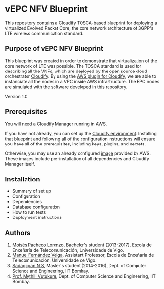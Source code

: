 # vEPC NFV Blueprint #

This repository contains a Cloudify TOSCA-based blueprint for deploying a virtualized Evolved Packet Core, the core network architecture of 3GPP's LTE wireless communication standard.


## Purpose of vEPC NFV Blueprint ##

This blueprint was created in order to demonstrate that virtualization of the core network of LTE was possible.
The TOSCA standard is used for describing all the VNFs, which are deployed by the open source cloud orchestrator [Cloudify](http://docs.getcloudify.org/4.0.0/intro/what-is-cloudify/).
By using the [AWS plugin for Cloudify](http://docs.getcloudify.org/4.0.0/plugins/aws/), we are able to instanciate all the nodes in a VPC inside AWS infrastructure.
The EPC nodes are simulated with the software developed in [this](https://github.com/networkedsystemsIITB/NFV_LTE_EPC) repository.

Version 1.0


## Prerequisites ##

You will need a Cloudify Manager running in AWS.

If you have not already, you can set up the [Cloudify environment](https://github.com/cloudify-examples/cloudify-environment-setup).
Installing that blueprint and following all of the configuration instructions will ensure you have all of the prerequisites, including keys, plugins, and secrets.

Otherwise, you may use an already configured [image](http://docs.getcloudify.org/4.0.0/installation/bootstrapping/#option-1-installing-a-cloudify-manager-image) provided by AWS.
These images include pre-installation of all dependencies and Cloudify Manager itself.


## Installation ##

* Summary of set up
* Configuration
* Dependencies
* Database configuration
* How to run tests
* Deployment instructions


## Authors ##

1. [Moisés Pacheco Lorenzo](https://www.linkedin.com/in/mois%C3%A9s-rub%C3%A9n-pacheco-lorenzo-21b24113a/), Bachelor's student (2013-2017), Escola de Enxeñaría de Telecomunicación, Universidade de Vigo.
2. [Manuel Fernández Veiga](https://labredes.det.uvigo.es/node/207), Assistant Professor, Escola de Enxeñaría de Telecomunicación, Universidade de Vigo.
3. [Sadagopan N S](https://www.linkedin.com/in/sadagopan-n-s-b8184a61), Master's student (2014-2016), Dept. of Computer Science and Engineering, IIT Bombay.
4. [Prof. Mythili Vutukuru](https://www.cse.iitb.ac.in/~mythili/), Dept. of Computer Science and Engineering, IIT Bombay.
